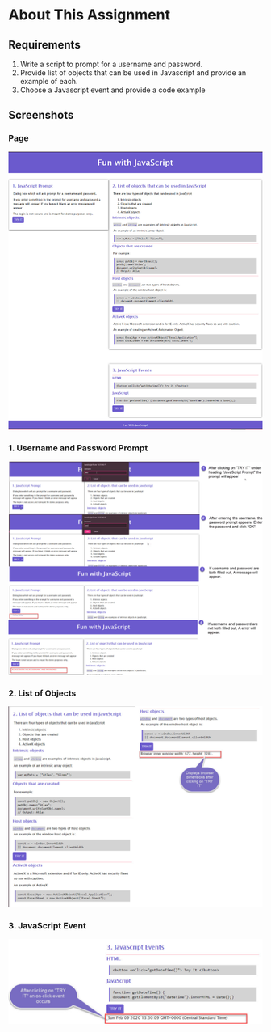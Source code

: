 # About This Assignment

## Requirements

1. Write a script to prompt for a username and password.
2. Provide list of objects that can be used in Javascript and provide an example of each.
3. Choose a Javascript event and provide a code example

## Screenshots

### Page

![Screenshot](img/fun-with-js.jpg)

### 1. Username and Password Prompt

![Screenshot](img/javascript-prompt.jpg)

### 2. List of Objects

![Screenshot](img/objects.jpg)

### 3. JavaScript Event

![Screenshot](img/events.jpg)
